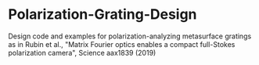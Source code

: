 # Polarization-Grating-Design
Design code and examples for polarization-analyzing metasurface gratings as in Rubin et al., "Matrix Fourier optics enables a compact full-Stokes polarization camera", Science aax1839 (2019)
